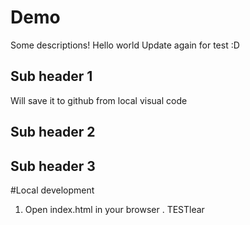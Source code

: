 # Demo
Some descriptions!
Hello world
Update again for test :D

## Sub header 1
Will save it to github from local visual code
## Sub header 2
## Sub header 3
#Local development
1. Open index.html in your browser . TESTlear